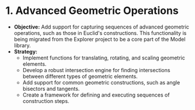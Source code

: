 # 1. Advanced Geometric Operations

-   **Objective:** Add support for capturing sequences of advanced geometric operations, such as those in Euclid's constructions. This functionality is being migrated from the Explorer project to be a core part of the Model library.
-   **Strategy:**
    -   Implement functions for translating, rotating, and scaling geometric elements.
    -   Develop a robust intersection engine for finding intersections between different types of geometric elements.
    -   Add support for common geometric constructions, such as angle bisectors and tangents.
    -   Create a framework for defining and executing sequences of construction steps.
